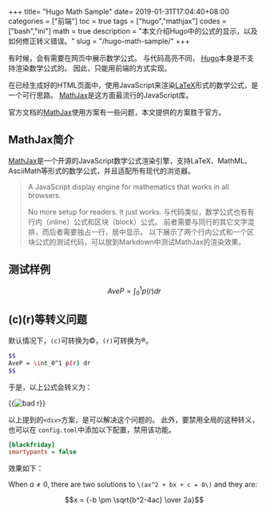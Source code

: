 +++
title= "Hugo Math Sample"
date= 2019-01-31T17:04:40+08:00
categories = ["前端"]
toc = true
tags = ["hugo","mathjax"]
codes = ["bash","ini"]
math = true
description = "本文介绍Hugo中的公式的显示，以及如何修正转义错误。"
slug = "/hugo-math-sample/"
+++

有时候，会有需要在网页中展示数学公式。 与代码高亮不同， [Hugo](http://gohugo.io/)本身是不支持渲染数学公式的。 因此，只能用前端的方式实现。

在已经生成好的HTML页面中，使用JavaScript来渲染[LaTeX](https://www.latex-project.org/)形式的数学公式，是一个可行思路。 [MathJax](https://www.mathjax.org/)是这方面最流行的JavaScript库。

官方文档的[MathJax](https://www.mathjax.org/)使用方案有一些问题，本文提供的方案胜于官方。

## MathJax简介

[MathJax](https://www.mathjax.org/)是一个开源的JavaScript数学公式渲染引擎，支持LaTeX、MathML、AsciiMath等形式的数学公式，并且适配所有现代的浏览器。

> A JavaScript display engine for mathematics that works in all browsers.
>
> No more setup for readers. It just works.
> 与代码类似，数学公式也有有行内（inline）公式和区块（block）公式。 前者需要与同行的其它文字混排，而后者需要独占一行，居中显示。 以下展示了两个行内公式和一个区块公式的测试代码，可以放到Markdown中测试MathJax的渲染效果。

## 测试样例


$$
AveP = \int_0^1 p(r) dr
$$


## (c)(r)等转义问题

默认情况下，`(c)`可转换为©，`(r)`可转换为®。

```bash
$$
AveP = \int_0^1 p(r) dr
$$
```

于是，以上公式会转义为：

{{<img src="https://discourse-cdn-sjc2.com/standard10/uploads/gohugo/original/2X/9/9b7a5e6728496061573c6096073cfaf8cf518ec7.png" alt="bad r">}}

以上提到的`<div>`方案，是可以解决这个问题的。 此外，要禁用全局的这种转义，也可以在 `config.toml`中添加以下配置，禁用该功能。

```ini
[blackfriday]
smartypants = false
```

效果如下：

When $a \ne 0$, there are two solutions to `\(ax^2 + bx + c = 0\)` and they are:

$$x = {-b \pm \sqrt{b^2-4ac} \over 2a}$$


